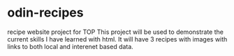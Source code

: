 # odin-recipes
 recipe website project for TOP
This project will be used to demonstrate the current skills I have learned with html. It will have 3 recipes with images with links to both local and interenet based data.